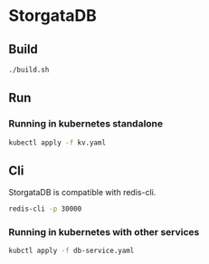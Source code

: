 # StorgataDB

## Build

```sh
./build.sh
```

## Run

### Running in kubernetes standalone

```sh
kubectl apply -f kv.yaml
```

## Cli

StorgataDB is compatible with redis-cli.

```sh
redis-cli -p 30000
```

### Running in kubernetes with other services

```sh
kubctl apply -f db-service.yaml
```
